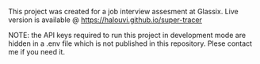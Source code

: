 This project was created for a job interview assesment at Glassix.
Live version is available @ https://halouvi.github.io/super-tracer

NOTE: the API keys required to run this project in development mode are hidden in a .env file which is not published in this repository.
Plese contact me if you need it.
